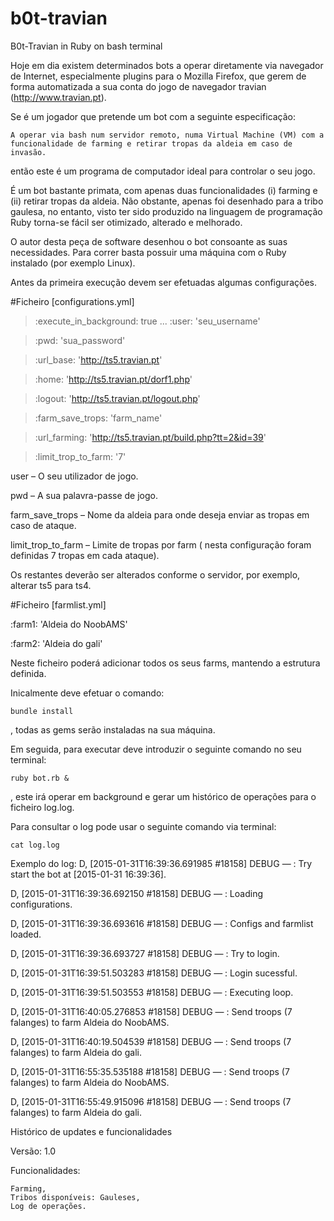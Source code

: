 # b0t-travian
B0t-Travian in Ruby on bash terminal

Hoje em dia existem determinados bots a operar diretamente via navegador de Internet, especialmente plugins para o Mozilla Firefox, que gerem de forma automatizada a sua conta do jogo de navegador travian (http://www.travian.pt).

Se é um jogador que pretende um bot com a seguinte especificação:

    A operar via bash num servidor remoto, numa Virtual Machine (VM) com a funcionalidade de farming e retirar tropas da aldeia em caso de invasão.
    
então este é um programa de computador ideal para controlar o seu jogo.

É um bot bastante primata, com apenas duas funcionalidades (i) farming e (ii) retirar tropas da aldeia. Não obstante, apenas foi desenhado para a tribo gaulesa, no entanto, visto ter sido produzido na linguagem de programação Ruby torna-se fácil ser otimizado, alterado e melhorado.

O autor desta peça de software desenhou  o bot consoante as suas necessidades. Para correr basta possuir uma máquina com o Ruby instalado (por exemplo Linux).

Antes da primeira execução devem ser efetuadas algumas configurações.

#Ficheiro [configurations.yml]

>:execute_in_background:   true ...
>:user:                    'seu_username'

>:pwd:                     'sua_password'

>:url_base:                'http://ts5.travian.pt'

>:home:                    'http://ts5.travian.pt/dorf1.php'

>:logout:                  'http://ts5.travian.pt/logout.php'

>:farm_save_trops:         'farm_name'

>:url_farming:             'http://ts5.travian.pt/build.php?tt=2&id=39'

>:limit_trop_to_farm:      '7'

user – O seu utilizador de jogo.

pwd – A sua palavra-passe de jogo.

farm_save_trops – Nome da aldeia para onde deseja enviar as tropas em caso de ataque.

limit_trop_to_farm – Limite de tropas por farm ( nesta configuração foram definidas 7 tropas em cada ataque).

Os restantes deverão ser alterados conforme o servidor, por exemplo, alterar ts5 para ts4.

#Ficheiro [farmlist.yml]

:farm1:   'Aldeia do NoobAMS'

:farm2:   'Aldeia do gali'

Neste ficheiro poderá adicionar todos os seus farms, mantendo a estrutura definida.

Inicalmente deve efetuar o comando:

    bundle install

, todas as gems serão instaladas na sua máquina.

Em seguida, para executar deve introduzir o seguinte comando no seu terminal:

    ruby bot.rb &

, este irá operar em background e gerar um histórico de operações para o ficheiro log.log.

Para consultar o log pode usar o seguinte comando via terminal:

    cat log.log

Exemplo do log:
D, [2015-01-31T16:39:36.691985 #18158] DEBUG — : Try start the bot at [2015-01-31 16:39:36].

D, [2015-01-31T16:39:36.692150 #18158] DEBUG — : Loading configurations.

D, [2015-01-31T16:39:36.693616 #18158] DEBUG — :  Configs and farmlist loaded.

D, [2015-01-31T16:39:36.693727 #18158] DEBUG — :  Try to login.

D, [2015-01-31T16:39:51.503283 #18158] DEBUG — :  Login sucessful.

D, [2015-01-31T16:39:51.503553 #18158] DEBUG — :  Executing loop.

D, [2015-01-31T16:40:05.276853 #18158] DEBUG — :  Send troops (7 falanges) to farm Aldeia do NoobAMS.

D, [2015-01-31T16:40:19.504539 #18158] DEBUG — :  Send troops (7 falanges) to farm Aldeia do gali.

D, [2015-01-31T16:55:35.535188 #18158] DEBUG — : Send troops (7 falanges) to farm Aldeia do NoobAMS.

D, [2015-01-31T16:55:49.915096 #18158] DEBUG — :  Send troops (7 falanges) to farm Aldeia do gali.

Histórico de updates e funcionalidades

Versão: 1.0

Funcionalidades:

    Farming,
    Tribos disponíveis: Gauleses,
    Log de operações.

 
